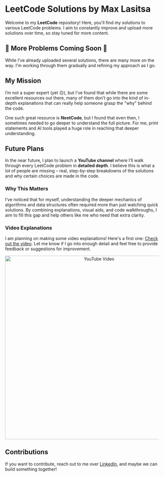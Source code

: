 # LeetCode Solutions by Max Lasitsa

Welcome to my **LeetCode** repository! Here, you'll find my solutions to various LeetCode problems. I aim to constantly improve and upload more solutions over time, so stay tuned for more content.

## 🚧 More Problems Coming Soon 🚧

While I’ve already uploaded several solutions, there are many more on the way. I’m working through them gradually and refining my approach as I go.

## My Mission

I’m not a super expert (yet 😉), but I’ve found that while there are some excellent resources out there, many of them don’t go into the kind of in-depth explanations that can really help someone grasp the "why" behind the code.

One such great resource is **NeetCode**, but I found that even then, I sometimes needed to go deeper to understand the full picture. For me, print statements and AI tools played a huge role in reaching that deeper understanding.

## Future Plans

In the near future, I plan to launch a **YouTube channel** where I’ll walk through every LeetCode problem in **detailed depth**. I believe this is what a lot of people are missing – real, step-by-step breakdowns of the solutions and why certain choices are made in the code.

### Why This Matters

I’ve noticed that for myself, understanding the deeper mechanics of algorithms and data structures often required more than just watching quick solutions. By combining explanations, visual aids, and code walkthroughs, I aim to fill this gap and help others like me who need that extra clarity.

### Video Explanations

I am planning on making some video explanations! Here's a first one: [Check out the video](https://youtu.be/MIUsPjH3jUI?si=IksUU-x0hif0cWBi). Let me know if I go into enough detail and feel free to provide feedback or suggestions for improvement.

<div align="center">
  <a href="https://youtu.be/MIUsPjH3jUI?si=IksUU-x0hif0cWBi">
    <img src="https://img.youtube.com/vi/MIUsPjH3jUI/0.jpg" alt="YouTube Video" width="600" />
  </a>
</div>

## Contributions

If you want to contribute, reach out to me over [LinkedIn](https://www.linkedin.com/in/maxlasitsa/), and maybe we can build something together!
